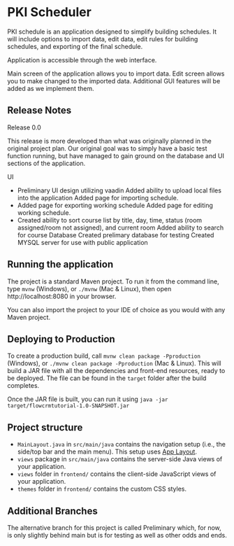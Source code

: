 # PKI Scheduler

PKI schedule is an application designed to simplify building schedules. It will include options to import data, edit data, edit rules for building schedules, and exporting of the final schedule.

Application is accessible through the web interface.

Main screen of the application allows you to import data. Edit screen allows you to make changed to the imported data. Additional GUI features will be added as we implement them.

## Release Notes
Release 0.0

This release is more developed than what was originally planned in the original project plan. Our original goal was to simply have a basic test function running, but have managed to gain ground on the database and UI sections of the application.

UI 
* Preliminary UI design utilizing vaadin Added ability to upload local files into the application Added page for importing schedule.
* Added page for exporting working schedule Added page for editing working schedule.
* Created ability to sort course list by title, day, time, status (room assigned/room not assigned), and current room Added ability to search for course Database Created prelimary database for testing Created MYSQL server for use with public application
## Running the application

The project is a standard Maven project. To run it from the command line,
type `mvnw` (Windows), or `./mvnw` (Mac & Linux), then open
http://localhost:8080 in your browser.

You can also import the project to your IDE of choice as you would with any Maven project.

## Deploying to Production

To create a production build, call `mvnw clean package -Pproduction` (Windows),
or `./mvnw clean package -Pproduction` (Mac & Linux).
This will build a JAR file with all the dependencies and front-end resources,
ready to be deployed. The file can be found in the `target` folder after the build completes.

Once the JAR file is built, you can run it using
`java -jar target/flowcrmtutorial-1.0-SNAPSHOT.jar`

## Project structure

- `MainLayout.java` in `src/main/java` contains the navigation setup (i.e., the
  side/top bar and the main menu). This setup uses
  [App Layout](https://vaadin.com/docs/components/app-layout).
- `views` package in `src/main/java` contains the server-side Java views of your application.
- `views` folder in `frontend/` contains the client-side JavaScript views of your application.
- `themes` folder in `frontend/` contains the custom CSS styles.

## Additional Branches 
The alternative branch for this project is called Preliminary which, for now, is only slightly behind main but is for testing as well as other odds and ends.
